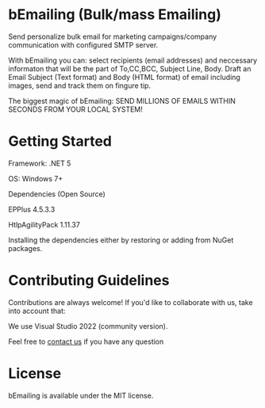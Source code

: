 # bEmailing (Bulk/mass Emailing)

Send personalize bulk email for marketing campaigns/company communication with configured SMTP server.

With bEmailing you can: select recipients (email addresses) and neccessary informaton that will be the part of To,CC,BCC, Subject Line, Body. Draft an Email Subject (Text format) and Body (HTML format) of email including images, send and track them on fingure tip.

The biggest magic of bEmailing: SEND MILLIONS OF EMAILS WITHIN SECONDS FROM YOUR LOCAL SYSTEM!

# Getting Started

Framework: .NET 5 

OS: Windows 7+

Dependencies (Open Source)

EPPlus 4.5.3.3

HtlpAgilityPack 1.11.37

Installing the dependencies either by restoring or adding from NuGet packages. 

# Contributing Guidelines
Contributions are always welcome! If you'd like to collaborate with us, take into account that:

We use Visual Studio 2022 (community version).

Feel free to <a href="mailto:sanjiv.possible@gmail.com">contact us</a> if you have any question

# License
bEmailing is available under the MIT license. 
